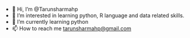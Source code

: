 - 👋 Hi, I’m @Tarunsharmahp
- 👀 I’m interested in learning python, R language and data related skills.
- 🌱 I’m currently learning python
- 📫 How to reach me tarunsharmahp@gmail.com

<!---
Tarunsharmahp/Tarunsharmahp is a ✨ special ✨ repository because its `README.md` (this file) appears on your GitHub profile.
You can click the Preview link to take a look at your changes.
--->
